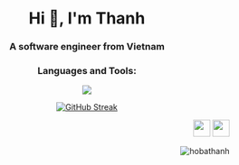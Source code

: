 <h1 align="center">Hi 👋, I'm Thanh</h1>

<h3 align="center">A software engineer from Vietnam</h3>

<h3 align="center">Languages and Tools:</h3>

<p align="center">
  <a href="https://github.com/hobathanh">
    <img 
      src="https://skillicons.dev/icons?i=java,spring,postgres,ts,nest,prisma,js,react,docker,git&theme=light"
    />
  </a>
</p>

<div align="center"> 
  
  [![GitHub Streak](https://streak-stats.demolab.com?user=hobathanh&theme=tokyonight&hide_border=true&date_format=M%20j%5B%2C%20Y%5D&card_width=460)](https://git.io/streak-stats)

</div>
<div align="right" >
    <a href="mailto:bathanh.work@gmail.com" style='text-decoration: none;'>
        <img
            src="https://upload.wikimedia.org/wikipedia/commons/thumb/4/4e/Mail_%28iOS%29.svg/1024px-Mail_%28iOS%29.svg.png"
            width="30px"
            height=30px"
        />
    </a>
    <a href="https://www.linkedin.com/in/hobathanh">
        <img
            src="https://raw.githubusercontent.com/get-icon/geticon/master/icons/linkedin-icon.svg"
            width="30px"
            height="30px"
        />
    </a>
    <p> <img src="https://komarev.com/ghpvc/?username=hobathanh&label=Profile%20views&color=blue&style=flat" alt="hobathanh" /> </p>
</div>

